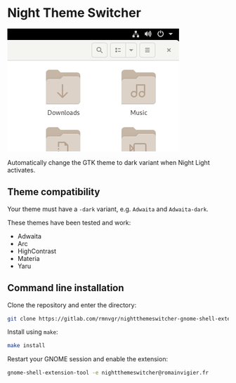# Night Theme Switcher

![](./screenshot.gif)

Automatically change the GTK theme to dark variant when Night Light activates.

## Theme compatibility

Your theme must have a `-dark` variant, e.g. `Adwaita` and `Adwaita-dark`.

These themes have been tested and work:

- Adwaita
- Arc
- HighContrast
- Materia
- Yaru

## Command line installation

Clone the repository and enter the directory:

```bash
git clone https://gitlab.com/rmnvgr/nightthemeswitcher-gnome-shell-extension/ && cd nightthemeswitcher-gnome-shell-extension
```

Install using `make`:

```bash
make install
```

Restart your GNOME session and enable the extension:

```bash
gnome-shell-extension-tool -e nightthemeswitcher@romainvigier.fr
```
